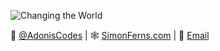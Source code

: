 ![Changing the World](https://github.com/AdonisCodes/AdonisCodes/assets/122154257/42ea4d46-11d9-4d5a-8208-cb4bdcc0bc42)

🔺 [@AdonisCodes](https://youtube.com/@AdonisCodes) | 🕸️ [SimonFerns.com](https://simonferns.com) | 📧 [Email](mailto:business@simonferns.com)
</br>
